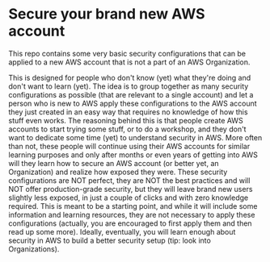 # Secure your brand new AWS account

This repo contains some very basic security configurations that can be applied to a new AWS account that is not a part of an AWS Organization.

This is designed for people who don't know (yet) what they're doing and don't want to learn (yet). The idea is to group together as many security configurations as possible (that are relevant to a single account) and let a person who is new to AWS apply these configurations to the AWS account they just created in an easy way that requires no knowledge of how this stuff even works. The reasoning behind this is that people create AWS accounts to start trying some stuff, or to do a workshop, and they don't want to dedicate some time (yet) to understand security in AWS. More often than not, these people will continue using their AWS accounts for similar learning purposes and only after months or even years of getting into AWS will they learn how to secure an AWS account (or better yet, an Organization) and realize how exposed they were. These security configurations are NOT perfect, they are NOT the best practices and will NOT offer production-grade security, but they will leave brand new users slightly less exposed, in just a couple of clicks and with zero knowledge required. This is meant to be a starting point, and while it will include some information and learning resources, they are not necessary to apply these configurations (actually, you are encouraged to first apply them and then read up some more). Ideally, eventually, you will learn enough about security in AWS to build a better security setup (tip: look into Organizations).

